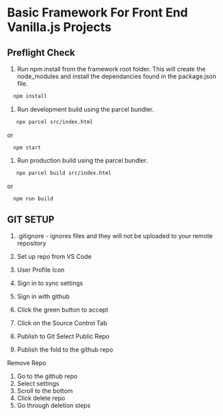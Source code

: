 # Basic Framework For Front End Vanilla.js Projects

## Preflight Check
1. Run npm install from the framework root folder. This will create the node_modules and install the dependancies found in the package.json file.
```bash
  npm install
```

1. Run development build using the parcel bundler.
```bash
   npx parcel src/index.html
```
or
```
  npm start
```

1. Run production build using the parcel bundler.
```bash
   npx parcel build src/index.html
```
or
```
  npm run build
```

## GIT SETUP
1. .gitignore - ignores files and they will not be uploaded to your remote repository

1. Set up repo from VS Code
1. User Profile Icon
1. Sign in to sync settings
1. Sign in with github
1. Click the green button to accept
1. Click on the Source Control Tab
1. Publish to Git  Select Public Repo
1. Publish the fold to the github repo

Remove Repo

1. Go to the github repo
1. Select settings
1. Scroll to the bottom
1. Click delete repo
1. Go through deletion steps

